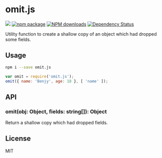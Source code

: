 # omit.js

[![](https://img.shields.io/travis/benjycui/omit.js.svg?style=flat-square)](https://travis-ci.org/benjycui/omit.js)
[![npm package](https://img.shields.io/npm/v/omit.js.svg?style=flat-square)](https://www.npmjs.org/package/omit.js)
[![NPM downloads](http://img.shields.io/npm/dm/omit.js.svg?style=flat-square)](https://npmjs.org/package/omit.js)
[![Dependency Status](https://david-dm.org/benjycui/omit.js.svg?style=flat-square)](https://david-dm.org/benjycui/omit.js)

Utility function to create a shallow copy of an object which had dropped some fields.

## Usage

```bash
npm i --save omit.js
```

```js
var omit = require('omit.js');
omit({ name: 'Benjy', age: 18 }, [ 'name' ]);
```

## API

### omit(obj: Object, fields: string[]): Object

Return a shallow copy which had dropped fields.

## License

MIT
